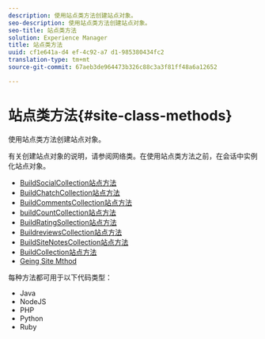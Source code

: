 ```yaml
---
description: 使用站点类方法创建站点对象。
seo-description: 使用站点类方法创建站点对象。
seo-title: 站点类方法
solution: Experience Manager
title: 站点类方法
uuid: cf1e641a-d4 ef-4c92-a7 d1-985380434fc2
translation-type: tm+mt
source-git-commit: 67aeb3de964473b326c88c3a3f81ff48a6a12652

---
```



# 站点类方法{#site-class-methods}

使用站点类方法创建站点对象。

有关创建站点对象的说明，请参阅网络类。在使用站点类方法之前，在会话中实例化站点对象。

* [BuildSocialCollection站点方法](../c-installing-libraries/r-buildblogcollection-site-method.md#r_buildblogcollection_site_method)
* [BuildChatchCollection站点方法](../c-installing-libraries/r-buildchatcollection-site-method.md#r_buildchatcollection_site_method)
* [BuildCommentsCollection站点方法](../c-installing-libraries/r-buildcommentscollection-site-method.md#r_buildcommentscollection_site_method)
* [buildCountCollection站点方法](../c-installing-libraries/r-buildcountingcollection-site-method.md#r_buildcountingcollection_site_method)
* [BuildRatingSollection站点方法](../c-installing-libraries/r-buildratingscollection-site-method.md#r_buildratingscollection_site_method)
* [BuildreviewsCollection站点方法](../c-installing-libraries/r-buildreviewscollection-site-method.md#r_buildreviewscollection_site_method)
* [BuildSiteNotesCollection站点方法](../c-installing-libraries/r-buildsitenotescollection-site-method.md#r_buildsitenotescollection_site_method)
* [BuildCollection站点方法](../c-installing-libraries/r-buildcollection-site-method.md#r_buildcollection_site_method)
* [Geing Site Mthod](../c-installing-libraries/r-geturn-site-method.md#r_geturn_site_method)

每种方法都可用于以下代码类型：

* Java
* NodeJS
* PHP
* Python
* Ruby

